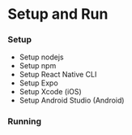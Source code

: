 # Setup and Run

### Setup

* Setup nodejs
* Setup npm
* Setup React Native CLI
* Setup Expo
* Setup Xcode (iOS)
* Setup Android Studio (Android)

### Running
